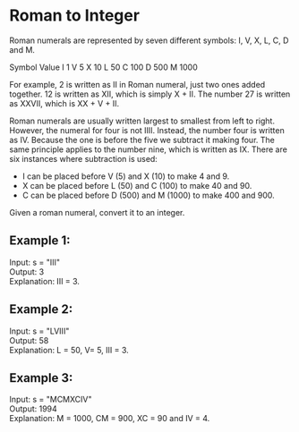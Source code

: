 # Roman to Integer

Roman numerals are represented by seven different symbols: I, V, X, L, C, D and M.

Symbol       Value
I             1
V             5
X             10
L             50
C             100
D             500
M             1000

For example, 2 is written as II in Roman numeral, just two ones added together. 12 is written as XII, which is simply X + II. The number 27 is written as XXVII, which is XX + V + II.

Roman numerals are usually written largest to smallest from left to right. However, the numeral for four is not IIII. Instead, the number four is written as IV. Because the one is before the five we subtract it making four. The same principle applies to the number nine, which is written as IX. There are six instances where subtraction is used:

 - I can be placed before V (5) and X (10) to make 4 and 9. 
 - X can be placed before L (50) and C (100) to make 40 and 90. 
 - C can be placed before D (500) and M (1000) to make 400 and 900.

Given a roman numeral, convert it to an integer.

## Example 1:

Input: s = "III"\
Output: 3\
Explanation: III = 3.

## Example 2:

Input: s = "LVIII"\
Output: 58\
Explanation: L = 50, V= 5, III = 3.

## Example 3:

Input: s = "MCMXCIV"\
Output: 1994\
Explanation: M = 1000, CM = 900, XC = 90 and IV = 4.